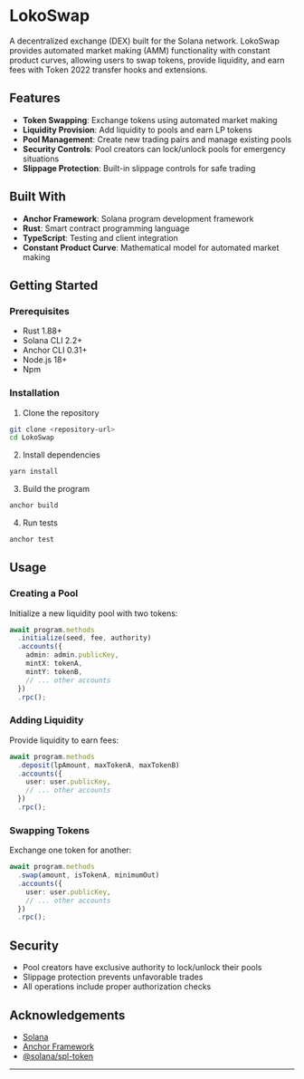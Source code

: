 # LokoSwap

A decentralized exchange (DEX) built for the Solana network. LokoSwap provides automated market making (AMM) functionality with constant product curves, allowing users to swap tokens, provide liquidity, and earn fees with Token 2022 transfer hooks and extensions.

## Features

- **Token Swapping**: Exchange tokens using automated market making 
- **Liquidity Provision**: Add liquidity to pools and earn LP tokens
- **Pool Management**: Create new trading pairs and manage existing pools
- **Security Controls**: Pool creators can lock/unlock pools for emergency situations
- **Slippage Protection**: Built-in slippage controls for safe trading

## Built With

- **Anchor Framework**: Solana program development framework
- **Rust**: Smart contract programming language
- **TypeScript**: Testing and client integration
- **Constant Product Curve**: Mathematical model for automated market making

## Getting Started

### Prerequisites

- Rust 1.88+
- Solana CLI 2.2+
- Anchor CLI 0.31+
- Node.js 18+
- Npm

### Installation

1. Clone the repository
```bash
git clone <repository-url>
cd LokoSwap
```

2. Install dependencies
```bash
yarn install
```

3. Build the program
```bash
anchor build
```

4. Run tests
```bash
anchor test
```

## Usage

### Creating a Pool

Initialize a new liquidity pool with two tokens:

```typescript
await program.methods
  .initialize(seed, fee, authority)
  .accounts({
    admin: admin.publicKey,
    mintX: tokenA,
    mintY: tokenB,
    // ... other accounts
  })
  .rpc();
```

### Adding Liquidity

Provide liquidity to earn fees:

```typescript
await program.methods
  .deposit(lpAmount, maxTokenA, maxTokenB)
  .accounts({
    user: user.publicKey,
    // ... other accounts
  })
  .rpc();
```

### Swapping Tokens

Exchange one token for another:

```typescript
await program.methods
  .swap(amount, isTokenA, minimumOut)
  .accounts({
    user: user.publicKey,
    // ... other accounts
  })
  .rpc();
```

## Security

- Pool creators have exclusive authority to lock/unlock their pools
- Slippage protection prevents unfavorable trades
- All operations include proper authorization checks




## Acknowledgements

- [Solana](https://solana.com/)
- [Anchor Framework](https://book.anchor-lang.com/)
- [@solana/spl-token](https://spl.solana.com/token)

---


